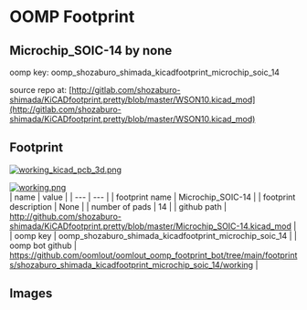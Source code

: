 # OOMP Footprint  
## Microchip_SOIC-14  by none  
  
oomp key: oomp_shozaburo_shimada_kicadfootprint_microchip_soic_14  
  
source repo at: [http://gitlab.com/shozaburo-shimada/KiCADfootprint.pretty/blob/master/WSON10.kicad_mod](http://gitlab.com/shozaburo-shimada/KiCADfootprint.pretty/blob/master/WSON10.kicad_mod)  
## Footprint  
  
[![working_kicad_pcb_3d.png](working_kicad_pcb_3d_600.png)](working_kicad_pcb_3d.png)  
  
[![working.png](working_600.png)](working.png)  
| name | value | 
| --- | --- | 
| footprint name | Microchip_SOIC-14 | 
| footprint description | None | 
| number of pads | 14 | 
| github path | http://github.com/shozaburo-shimada/KiCADfootprint.pretty/blob/master/Microchip_SOIC-14.kicad_mod | 
| oomp key | oomp_shozaburo_shimada_kicadfootprint_microchip_soic_14 | 
| oomp bot github | https://github.com/oomlout/oomlout_oomp_footprint_bot/tree/main/footprints/shozaburo_shimada_kicadfootprint_microchip_soic_14/working | 
## Images  

